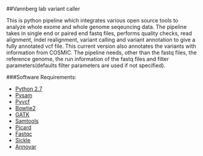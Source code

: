 ##Vannberg lab variant caller

This is python pipeline which integrates various open source tools to analyze whole exome and whole genome seqeuncing data. The pipeline takes in single end or paired end fastq files, performs quality checks, read alignment, indel realignment, variant calling and variant annotation to give a fully annotated vcf file. This current version also annotates the variants with information from COSMIC. 
The pipeline needs, other than the fastq files, the reference genome, the run information of the fastq files and filter parameters(defaults filter parameters are used if not specified).

###Software Requirements:
* [Python 2.7](https://www.python.org/download/releases/2.7/)
* [Pysam](https://github.com/pysam-developers/pysam)
* [Pyvcf](https://github.com/jamescasbon/PyVCF)
* [Bowtie2](http://bowtie-bio.sourceforge.net/bowtie2/index.shtml)
* [GATK](https://www.broadinstitute.org/gatk/)
* [Samtools](http://samtools.sourceforge.net/)
* [Picard](http://sourceforge.net/projects/picard/)
* [Fastqc](http://www.bioinformatics.babraham.ac.uk/projects/fastqc/)
* [Sickle](https://github.com/najoshi/sickle)
* [Annovar](http://www.openbioinformatics.org/annovar/)
 



